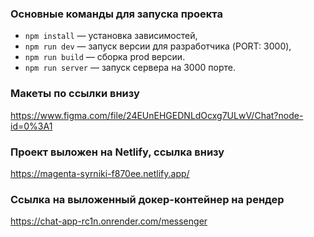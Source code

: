 


### Основные команды для запуска проекта

- `npm install` — установка зависимостей,
- `npm run dev` — запуск версии для разработчика (PORT: 3000),
- `npm run build` — сборка prod версии.
- `npm run server` — запуск сервера на 3000 порте.

### Макеты по ссылки внизу

https://www.figma.com/file/24EUnEHGEDNLdOcxg7ULwV/Chat?node-id=0%3A1

### Проект выложен на Netlify, ссылка внизу

https://magenta-syrniki-f870ee.netlify.app/

### Ссылка на выложенный докер-контейнер на рендер

https://chat-app-rc1n.onrender.com/messenger
